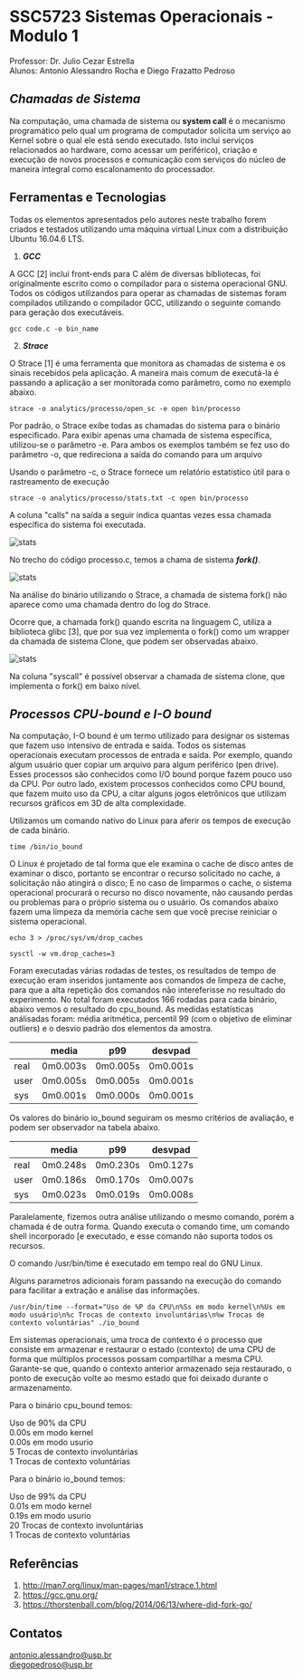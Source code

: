 # SSC5723 Sistemas Operacionais  - Modulo 1 

Professor: Dr. Julio Cezar Estrella\
Alunos: Antonio Alessandro Rocha e Diego Frazatto Pedroso


***Chamadas de Sistema***
-------------------

Na computação, uma chamada de sistema ou **system call** é o mecanismo programático pelo qual um programa de computador solicita um serviço ao Kernel sobre o qual ele está sendo executado. Isto inclui serviços relacionados ao hardware, como acessar um periférico), criação e execução de novos processos e comunicação com serviços do núcleo de maneira integral como escalonamento do processador. 


Ferramentas e Tecnologias
-------------------
Todas os elementos apresentados pelo autores neste trabalho forem criados e testados utilizando uma máquina virtual Linux com a distribuição Ubuntu 16.04.6 LTS.

1. ***GCC***

A GCC [2] inclui front-ends para C além de diversas bibliotecas, foi originalmente escrito como o compilador para o sistema operacional GNU. Todos os códigos utilizandos para operar as chamadas de sistemas foram compilados utilizando o compilador GCC, utilizando o seguinte comando para geração dos executáveis.

````
gcc code.c -o bin_name
````

2. ***Strace***

O Strace [1] é uma ferramenta que monitora as chamadas de sistema e os sinais recebidos pela aplicação. A maneira mais comum de executá-la é passando a aplicação a ser monitorada como parâmetro, como no exemplo abaixo.

````
strace -o analytics/processo/open_sc -e open bin/processo
````

Por padrão, o Strace exibe todas as chamadas do sistema para o binário especificado. Para exibir apenas uma chamada de sistema específica, utilizou-se o parâmetro -e. Para ambos os exemplos também se fez uso do parâmetro -o, que redireciona a saída do comando para um arquivo

Usando o parâmetro -c, o Strace fornece um relatório estatístico útil para o rastreamento de execução

````
strace -o analytics/processo/stats.txt -c open bin/processo
````

A coluna "calls" na saída a seguir indica quantas vezes essa chamada específica do sistema foi executada.


![stats](/assets/stats.png)


No trecho do código processo.c, temos a chama de sistema ***fork()***.

![stats](/assets/process-c.png)


Na análise do binário utilizando o Strace, a chamada de sistema fork() não aparece como uma chamada dentro do log do Strace. 

Ocorre que, a chamada fork() quando escrita na linguagem C, utiliza a biblioteca glibc [3], que por sua vez implementa o fork() como um wrapper da chamada de sistema Clone, que podem ser observadas abaixo.

![stats](/assets/process-ana.png)

Na coluna "syscall" é possível observar a chamada de sistema clone, que implementa o fork() em baixo nível.


***Processos CPU-bound e I-O bound***
-------------------

Na computação, I-O bound é um termo utilizado para designar os sistemas que fazem uso intensivo de entrada e saída. Todos os sistemas operacionais executam processos de entrada e saída. Por exemplo, quando algum usuário quer copiar um arquivo para algum periférico (pen drive). Esses processos são conhecidos como I/O bound porque fazem pouco uso da CPU. Por outro lado, existem processos conhecidos como CPU bound, que fazem muito uso da CPU, a citar alguns jogos eletrônicos que utilizam recursos gráficos em 3D de alta complexidade.


Utilizamos um comando nativo do Linux para aferir os tempos de execução de cada binário.

```
time /bin/io_bound
```

O Linux é projetado de tal forma que ele examina o cache de disco antes de examinar o disco, portanto se encontrar o recurso solicitado no cache, a solicitação não atingirá o disco; E no caso de limparmos o cache, o sistema operacional procurará o recurso no disco novamente, não causando perdas ou problemas para o próprio sistema ou o usuário. Os comandos abaixo fazem uma limpeza da memória cache sem que você precise reiniciar o sistema operacional.

```
echo 3 > /proc/sys/vm/drop_caches
````

```
sysctl -w vm.drop_caches=3
```

Foram executadas várias rodadas de testes, os resultados de tempo de execução eram inseridos juntamente aos comandos de limpeza de cache, para que a alta repetição dos comandos não intereferisse no resultado do experimento. No total foram executados 166 rodadas para cada binário, abaixo vemos o resultado do cpu_bound. As medidas estatísticas análisadas foram: média aritmética, percentil 99 (com o objetivo de eliminar outliers) e o desvio padrão dos elementos da amostra.

|      | media    | p99      | desvpad  |
|------|----------|----------|----------|
| real | 0m0.003s | 0m0.005s | 0m0.001s |
| user | 0m0.005s | 0m0.005s | 0m0.001s |
| sys  | 0m0.001s | 0m0.000s | 0m0.001s |

Os valores do binário io_bound seguiram os mesmo critérios de avaliação, e podem ser observador na tabela abaixo.

|      | media    | p99      | desvpad  |
|------|----------|----------|----------|
| real | 0m0.248s | 0m0.230s | 0m0.127s |
| user | 0m0.186s | 0m0.170s | 0m0.007s |
| sys  | 0m0.023s | 0m0.019s | 0m0.008s |


Paralelamente, fizemos outra análise utilizando o mesmo comando, porém a chamada é de outra forma.
Quando executa o comando time, um comando shell incorporado [e executado, e esse comando não suporta todos os recursos.

O comando /usr/bin/time é executado em tempo real do GNU Linux.

Alguns parametros adicionais foram passando na execução do comando para facilitar a extração e análise das informações.

```
/usr/bin/time --format="Uso de %P da CPU\n%Ss em modo kernel\n%Us em modo usuário\n%c Trocas de contexto involuntárias\n%w Trocas de contexto voluntárias" ./io_bound
```
Em sistemas operacionais, uma troca de contexto é o processo que consiste em armazenar e restaurar o estado (contexto) de uma CPU de forma que múltiplos processos possam compartilhar a mesma CPU. Garante-se que, quando o contexto anterior armazenado seja restaurado, o ponto de execução volte ao mesmo estado que foi deixado durante o armazenamento.


Para o binário cpu_bound temos:

Uso de 90% da CPU\
0.00s em modo kernel\
0.00s em modo usurio\
5 Trocas de contexto involuntárias\
1 Trocas de contexto voluntárias

Para o binário io_bound temos:

Uso de 99% da CPU\
0.01s em modo kernel\
0.19s em modo usurio\
20 Trocas de contexto involuntárias\
1 Trocas de contexto voluntárias


Referências
-------------------
1. http://man7.org/linux/man-pages/man1/strace.1.html
2. https://gcc.gnu.org/
3. https://thorstenball.com/blog/2014/06/13/where-did-fork-go/

Contatos 
-------------------
antonio.alessandro@usp.br\
diegopedroso@usp.br